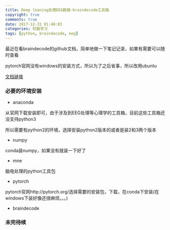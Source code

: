 ```yaml
---
title: Deep leaning处理EEG数据-braindecode工具箱
copyright: true
comments: true
date: 2017-12-31 01:48:03
categories: 机器学习
tags: [python, braindecode, eeg]
---
```

最近在看braindecode的github文档，简单地做一下笔记记录，如果有需要可以随时查看

pytorch官网没有windows的安装方式，所以为了之后省事，所以改用ubuntu
<!--more-->

[文档链接](https://robintibor.github.io/braindecode/index.html)

### 必要的环境安装

- anaconda

从官网下载安装即可，由于涉及到EEG处理等心理学的工具箱，目前这些工具箱还没支持python3

所以需要有python2的环境，选择安装python2版本的或者是装2和3两个版本

- numpy

conda装numpy，如果没有就装一下好了

- mne

脑电处理的python工具包

- pytorch

pytorch官网http://pytorch.org/选择需要的安装包，下载，在conda下安装(在windows下装好像还很麻烦。。。)

- braindecode

### 未完待续
